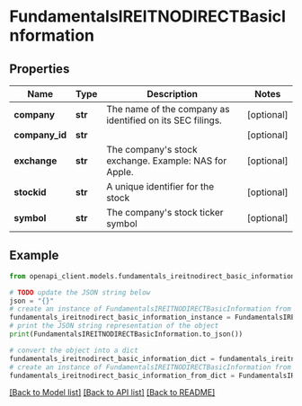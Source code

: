 # FundamentalsIREITNODIRECTBasicInformation


## Properties

Name | Type | Description | Notes
------------ | ------------- | ------------- | -------------
**company** | **str** | The name of the company as identified on its SEC filings. | [optional] 
**company_id** | **str** |  | [optional] 
**exchange** | **str** | The company&#39;s stock exchange. Example: NAS for Apple. | [optional] 
**stockid** | **str** | A unique identifier for the stock | [optional] 
**symbol** | **str** | The company&#39;s stock ticker symbol | [optional] 

## Example

```python
from openapi_client.models.fundamentals_ireitnodirect_basic_information import FundamentalsIREITNODIRECTBasicInformation

# TODO update the JSON string below
json = "{}"
# create an instance of FundamentalsIREITNODIRECTBasicInformation from a JSON string
fundamentals_ireitnodirect_basic_information_instance = FundamentalsIREITNODIRECTBasicInformation.from_json(json)
# print the JSON string representation of the object
print(FundamentalsIREITNODIRECTBasicInformation.to_json())

# convert the object into a dict
fundamentals_ireitnodirect_basic_information_dict = fundamentals_ireitnodirect_basic_information_instance.to_dict()
# create an instance of FundamentalsIREITNODIRECTBasicInformation from a dict
fundamentals_ireitnodirect_basic_information_from_dict = FundamentalsIREITNODIRECTBasicInformation.from_dict(fundamentals_ireitnodirect_basic_information_dict)
```
[[Back to Model list]](../README.md#documentation-for-models) [[Back to API list]](../README.md#documentation-for-api-endpoints) [[Back to README]](../README.md)


